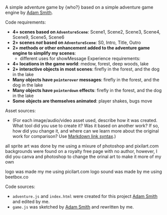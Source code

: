 A simple adventure game by {who?} based on a simple adventure game engine by [Adam Smith](https://github.com/rndmcnlly).

Code requirements:
- **4+ scenes based on `AdventureScene`**: Scene1, Scene2, Scene3, Scene4, Scene9, Scene5, Scene6
- **2+ scenes *not* based on `AdventureScene`**: S0, Intro, Title, Outro
- **2+ methods or other enhancement added to the adventure game engine to simplify my scenes**:
    - different uses for showMessage
Experience requirements:
- **4+ locations in the game world**: medow, forest, deep woods, lake
- **2+ interactive objects in most scenes**: firefly in the forest, and the dog in the lake
- **Many objects have `pointerover` messages**: firefly in the forest, and the dog in the lake
- **Many objects have `pointerdown` effects**: firefly in the forest, and the dog in the lake
- **Some objects are themselves animated**: player shakes, bugs move

Asset sources:
- (For each image/audio/video asset used, describe how it was created. What tool did you use to create it? Was it based on another work? If so, how did you change it, and where can we learn more about the original work for comparison? Use [Markdown link syntax](https://docs.github.com/en/get-started/writing-on-github/getting-started-with-writing-and-formatting-on-github/basic-writing-and-formatting-syntax#links).)

all sprite art was done by me using a mixure of photoshop and pixilart.com
backgrounds were found on a royalty free page with no author, however, I did you canva and photoshop to change the orinal art to make it more of my own

logo was made my me using picilart.com
logo sound was made by me using beetbox.co

Code sources:
- `adventure.js` and `index.html` were created for this project [Adam Smith](https://github.com/rndmcnlly) and edited by me.
- `game.js` was sketched by [Adam Smith](https://github.com/rndmcnlly) and rewritten by me.